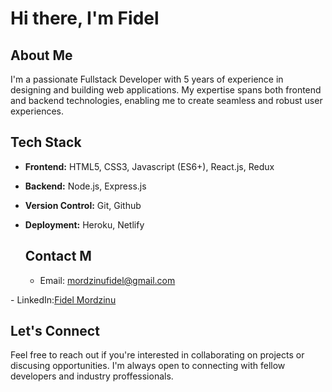 # Hi there, I'm Fidel

## About Me
I'm a passionate Fullstack Developer with 5 years of experience in designing and building web applications. My expertise spans both frontend and backend technologies, enabling me to create seamless and robust user experiences.

## Tech Stack
- **Frontend:** HTML5, CSS3, Javascript (ES6+), React.js, Redux
- **Backend:** Node.js, Express.js
- **Version Control:** Git, Github
- **Deployment:** Heroku, Netlify

  ## Contact M
  - Email: mordzinufidel@gmail.com
 <div class="badge-base LI-profile-badge" data-locale="en_US" data-size="medium" data-theme="dark" data-type="VERTICAL" data-vanity="fidelmordzinu" data-version="v1"> - LinkedIn:<a class="badge-base__link LI-simple-link" href="https://gh.linkedin.com/in/fidelmordzinu?trk=profile-badge">Fidel Mordzinu</a></div>
 
              
  ## Let's Connect
  Feel free to reach out if you're interested in collaborating on projects or discusing opportunities. I'm always open to connecting with fellow developers and industry proffessionals. 
